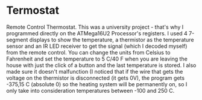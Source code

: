 # Termostat
Remote Control Thermostat.
This was a university project - that's why I programmed directly on the ATMega16U2 Processor's registers.
I used 4 7-segment displays to show the temperature, a thermistor as the temperature sensor and an IR LED receiver to get the signal (which I decoded myself) from the remote control.
You can change the units from Celsius to Fahrenheit and set the temperature to 5 C/40 F when you are leaving the house with just the click of a button and the last temperature is stored.
I also made sure it doesn't malfunction (I noticed that if the wire that gets the voltage on the thermistor is disconnected (it gets 0V), the program gets -375,15 C (absolute 0) so the heating system will be permanently on, so I only take into consideration temperatures between -100 and 250 C.
